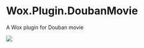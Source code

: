 Wox.Plugin.DoubanMovie
======================

A Wox plugin for Douban movie

<img src="http://ww3.sinaimg.cn/large/5d7c1fa4gw1eeolgatpz1g20lt0fcalw.gif"/>
